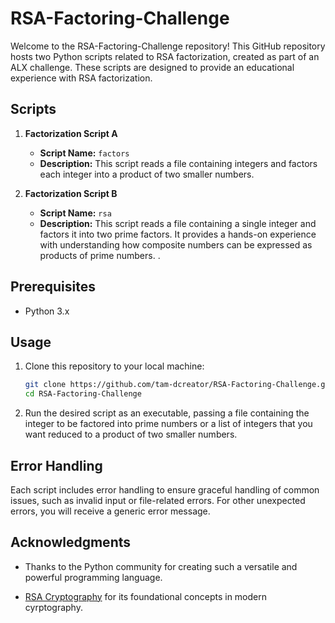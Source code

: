 # RSA-Factoring-Challenge

Welcome to the RSA-Factoring-Challenge repository! This GitHub repository hosts two Python scripts related to RSA factorization, created as part of an ALX challenge. These scripts are designed to provide an educational experience with RSA factorization.

## Scripts

1. **Factorization Script A**

    - **Script Name:** `factors`
    - **Description:** This script reads a file containing integers and factors each integer into a product of two smaller numbers.

2. **Factorization Script B**

    - **Script Name:** `rsa`
    - **Description:** This script reads a file containing a single integer and factors it into two prime factors. It provides a hands-on experience with understanding how composite numbers can be expressed as products of prime numbers.
.

## Prerequisites

- Python 3.x

## Usage

1. Clone this repository to your local machine:

   ```bash
   git clone https://github.com/tam-dcreator/RSA-Factoring-Challenge.git
   cd RSA-Factoring-Challenge
2. Run the desired script as an executable, passing a file containing the integer to be factored into prime numbers or a list of integers that you want reduced to a product of two smaller numbers.

## Error Handling

Each script includes error handling to ensure graceful handling of common issues, such as invalid input or file-related errors.
For other unexpected errors, you will receive a generic error message.

## Acknowledgments

- Thanks to the Python community for creating such a versatile and powerful programming language.
- <p><a href="https://en.wikipedia.org/wiki/RSA_(cryptosystem)">RSA Cryptography</a> for its foundational concepts in modern cyrptography.
